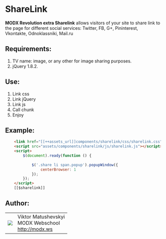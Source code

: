 
ShareLink
=========
**MODX Revolution extra Sharelink** allows visitors of your site to share link to the page for different social services: Twitter, FB, G+, Pininterest, Vkontakte, Odnoklassniki, Mail.ru

Requirements:
-------------

1. TV name: image, or any other for image sharing purposes.
2. jQuery 1.8.2.

Use:
----

1. Link css
2. Link jQuery 
3. Link js 
4. Call chunk
5. Enjoy

Example:
--------

```html
    <link href="[[++assets_url]]components/sharelink/css/sharelink.css" rel="stylesheet">
    <script src="assets/components/sharelink/js/sharelink.js"></script>
    <script>
        $(document).ready(function () {
    
            $('.share li span.popup').popupWindow({
                centerBrowser: 1
            });
        });
    </script>
    [[$sharelink]]
```

Author:
-------

<table>
  <tr>
    <td><img src="http://www.gravatar.com/avatar/555b37370f2e31559fc6b51c73c05f1f?s=80"></td><td valign="middle">Viktor Matushevskyi <br>MODX Webschool<br><a href="http://modx.ws">http://modx.ws</a></td>
  </tr>
</table>
